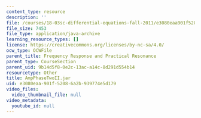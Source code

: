 ```yaml
---
content_type: resource
description: ''
file: /courses/18-03sc-differential-equations-fall-2011/e3080eaa901f52086a2b939774e5d179_AmpPhaseTwoII.jar
file_size: 7453
file_type: application/java-archive
learning_resource_types: []
license: https://creativecommons.org/licenses/by-nc-sa/4.0/
ocw_type: OCWFile
parent_title: Frequency Response and Practical Resonance
parent_type: CourseSection
parent_uid: 9b14d5f8-0e2c-13ac-a14c-8d291d554b14
resourcetype: Other
title: AmpPhaseTwoII.jar
uid: e3080eaa-901f-5208-6a2b-939774e5d179
video_files:
  video_thumbnail_file: null
video_metadata:
  youtube_id: null
---
```

